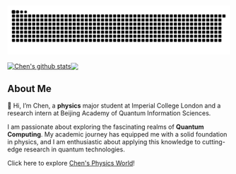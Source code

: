 <picture>
  <source media="(prefers-color-scheme: dark)" srcset="https://raw.githubusercontent.com/chenx820/chenx820/output/github-contribution-grid-snake-dark.svg">
  <source media="(prefers-color-scheme: light)" srcset="https://raw.githubusercontent.com/chenx820/chenx820/output/github-contribution-grid-snake.svg">
  <img alt="github contribution grid snake animation" src="https://raw.githubusercontent.com/chenx820/chenx820/output/github-contribution-grid-snake.svg">
</picture>

<a href="https://github.com/chenx820"><img align="center" src="https://github-readme-stats.vercel.app/api?username=chenx820&count_private=true&theme=radical&show_icons=true&include_all_commits=true&hide_border=true" alt="Chen's github stats" /></a><a href="https://github.com/chenx820"><img align="center" src="https://github-readme-stats.vercel.app/api/top-langs/?username=chenx820&count_private=true&theme=radical&layout=compact&hide_border=true" /></a>   


## About Me           
👋 Hi, I’m Chen, a **physics** major student at Imperial College London and a research intern at Beijing Academy of Quantum Information Sciences. 

I am passionate about exploring the fascinating realms of **Quantum Computing**. My academic journey has equipped me with a solid foundation in physics, and I am enthusiastic about applying this knowledge to cutting-edge research in quantum technologies.

Click here to explore [Chen's Physics World](https://chenx820.github.io/)!     



